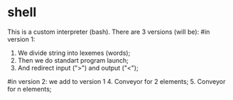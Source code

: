 # shell

This is a custom interpreter (bash). 
There are 3 versions (will be): 
  #in version 1: 
  1. We divide string into lexemes (words);
  2. Then we do standart program launch;
  3. And redirect input (">") and output ("<");
  
  #in version 2:
  we add to version 1
  4. Conveyor for 2 elements;
  5. Conveyor for n elements;
